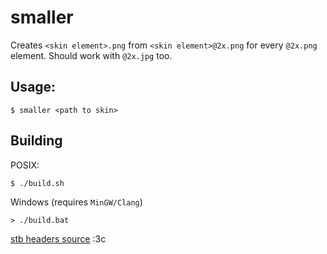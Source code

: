 # smaller

Creates `<skin element>.png` from `<skin element>@2x.png` for every `@2x.png` element. Should work with `@2x.jpg` too.

## Usage:
```console
$ smaller <path to skin>
```

## Building

POSIX:
```console
$ ./build.sh
```

Windows (requires `MinGW/Clang`)
```console
> ./build.bat
```

[stb headers source](https://github.com/nothings/stb) :3c
